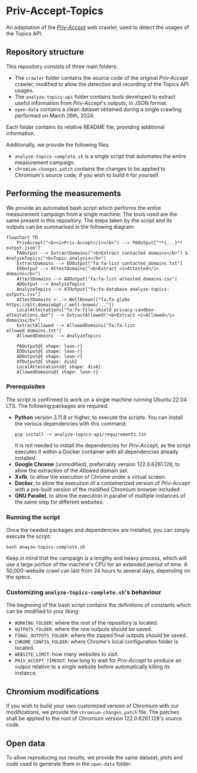 # Priv-Accept-Topics

An adaptation of the [*Priv-Accept*](https://github.com/marty90/priv-accept) web crawler, used to detect the usages of the Topics API.

## Repository structure

This repository consists of three main folders:
* The `crawler` folder contains the source code of the original *Priv-Accept* crawler, modified to allow the detection and recording of the Topics API usages.
* The `analyze-topics-api` folder contains tools developed to extract useful information from *Priv-Accept*'s outputs, in JSON format.
* `open-data` contains a clean dataset obtained during a single crawling performed on March 26th, 2024.

Each folder contains its relative README file, providing additional information.

Additionally, we provide the following files:
* `analyze-topics-complete.sh` is a single script that automates the entire measurement campaign.
* `chromium-changes.patch` contains the changes to be applied to Chromium's source code, if you wish to build it for yourself.

## Performing the measurements

We provide an automated bash script which performs the entire measurement campaign from a single machine. The tools used are the same present in this repository. The steps taken by the script and its outputs can be summarised in the following diagram:
```mermaid
flowchart TD
    PrivAccept("<b><i>Priv-Accept</i></b>") --> PAOutput["**{...}** output.json"]
    PAOutput --> ExtractDomains("<b>Extract contacted domains</b>") & AnalyzeTopics("<b>Topic analysis</b>")
    ExtractDomains --> EDOutput["fa:fa-list contacted_domains.txt"]
    EDOutput --> AttestDomains("<b>Extract <i>Attested</i> domains</b>")
    AttestDomains --> ADOutput["fa:fa-list attested_domains.csv"]
    ADOutput --> AnalyzeTopics
    AnalyzeTopics --> ATOutput["fa:fa-database analyze-topics-outputs.csv"]
    AttestDomains <-.-> WellKnown(["fa:fa-globe https://&lt;domain&gt;/.well-known/..."])
    LocalAttestations["fa:fa-file-shield privacy-sandbox-attestations.dat"] --> ExtractAllowed("<b>Extract <i>Allowed</i> domains</b>")
    ExtractAllowed --> AllowedDomains["fa:fa-list allowed_domains.txt"]
    AllowedDomains --> AnalyzeTopics

    PAOutput@{ shape: lean-r}
    EDOutput@{ shape: lean-r}
    ADOutput@{ shape: lean-r}
    ATOutput@{ shape: disk}
    LocalAttestations@{ shape: disk}
    AllowedDomains@{ shape: lean-r}
```

### Prerequisites

The script is confirmed to work on a single machine running Ubuntu 22.04 LTS. The following packages are required:
* **Python** version 3.11.8 or higher, to execute the scripts. You can install the various dependencies with this command:
    ```shell
    pip install -r analyze-topics-api/requirements.txt
    ```
    It is not needed to install the dependencies for *Priv-Accept*, as the script executes it within a Docker container with all dependencies already installed.
* **Google Chrome** (unmodified), preferrably version 122.0.6261.128, to allow the extraction of the *Allowed* domain set.
* **Xvfb**, to allow the execution of Chrome under a virtual screen.
* **Docker**, to allow the execution of a containerized version of *Priv-Accept* with a pre-built version of the modified Chromium browser included.
* **GNU Parallel**, to allow the execution in parallel of multiple instances of the same step for different websites.

### Running the script

Once the needed packages and dependencies are installed, you can simply execute the script:
```shell
bash anayze-topics-complete.sh

```
Keep in mind that the campaign is a lengthy and heavy process, which will use a large portion of the machine's CPU for an extended period of time. A 50,000-website crawl can last from 24 hours to several days, depending on the specs.

### Customizing `analyze-topics-complete.sh`'s behaviour

The beginning of the bash script contains the definitions of constants which can be modified to your liking:
* `WORKING_FOLDER`: where the root of the repository is located.
* `OUTPUTS_FOLDER`: where the *raw* outputs should be saved.
* `FINAL_OUTPUTS_FOLDER`: where the zipped final outputs should be saved.
* `CHROME_CONFIG_FOLDER`: where Chrome's local configuration folder is located.
* `WEBSITE_LIMIT`: how many websites to visit.
* `PRIV_ACCEPT_TIMEOUT`: how long to wait for *Priv-Accept* to produce an output relative to a single website before automatically killing its instance.

## Chromium modifications

If you wish to build your own customized version of Chromium with our modifications, we provide the `chromium-changes.patch` file. The patches shall be applied to the root of Chromium version 122.0.6261.128's source code.

## Open data

To allow reproducing our results, we provide the same dataset, plots and code used to generate them in the `open-data` folder.